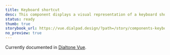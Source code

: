 ```yaml
---
title: Keyboard shortcut
desc: This component displays a visual representation of a keyboard shortcut to the user.
status: ready
thumb: true
storybook_url: https://vue.dialpad.design/?path=/story/components-keyboard-shortcut--default
no_preview: true
---
```


<aside class="d-notice d-notice--info d-mt24 d-wmx100p" role="status" aria-hidden="false">
  <div class="d-notice__icon">
    <dt-icon name="info"></dt-icon>
  </div>
  <div class="d-notice__content d-stack4">
    <p class="d-notice__message">

Currently documented in [Dialtone Vue](https://vue.dialpad.design/?path=/docs/components-keyboard-shortcut--default).
    </p>
  </div>
</aside>
